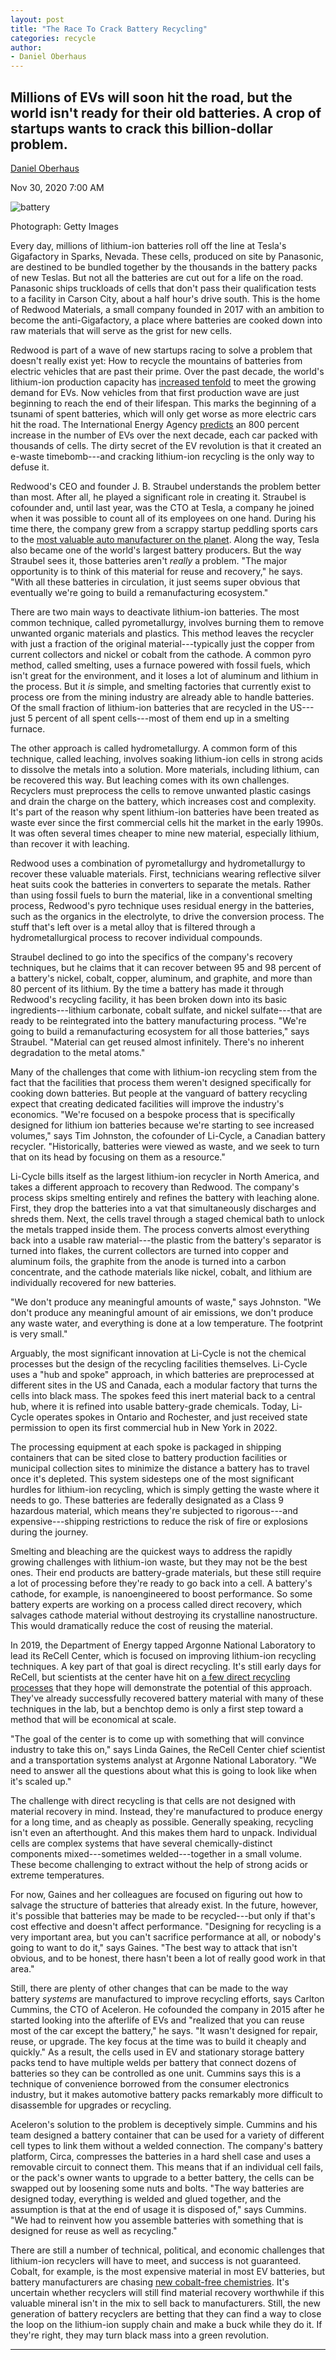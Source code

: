 ```yaml
---
layout: post
title: "The Race To Crack Battery Recycling"
categories: recycle
author:
- Daniel Oberhaus
---
```



Millions of EVs will soon hit the road, but the world isn't ready for their old batteries. A crop of startups wants to crack this billion-dollar problem.
---------------------------------------------------------------------------------------------------------------------------------------------------------

[Daniel Oberhaus](https://www.wired.com/author/daniel-oberhaus)

Nov 30, 2020 7:00 AM

![battery](https://media.wired.com/photos/5fbe74ee36f8a02c47d79171/master/w_2560%2Cc_limit/Science_battery_ev_629339410.jpg)

Photograph: Getty Images

Every day, millions of lithium-ion batteries roll off the line at Tesla's Gigafactory in Sparks, Nevada. These cells, produced on site by Panasonic, are destined to be bundled together by the thousands in the battery packs of new Teslas. But not all the batteries are cut out for a life on the road. Panasonic ships truckloads of cells that don't pass their qualification tests to a facility in Carson City, about a half hour's drive south. This is the home of Redwood Materials, a small company founded in 2017 with an ambition to become the anti-Gigafactory, a place where batteries are cooked down into raw materials that will serve as the grist for new cells.

Redwood is part of a wave of new startups racing to solve a problem that doesn't really exist yet: How to recycle the mountains of batteries from electric vehicles that are past their prime. Over the past decade, the world's lithium-ion production capacity has [increased tenfold](https://www.iea.org/data-and-statistics/charts/commissioned-ev-and-energy-storage-lithium-ion-battery-cell-production-capacity-by-region-and-associated-annual-investment-2010-2022) to meet the growing demand for EVs. Now vehicles from that first production wave are just beginning to reach the end of their lifespan. This marks the beginning of a tsunami of spent batteries, which will only get worse as more electric cars hit the road. The International Energy Agency [predicts](https://www.iea.org/reports/global-ev-outlook-2019) an 800 percent increase in the number of EVs over the next decade, each car packed with thousands of cells. The dirty secret of the EV revolution is that it created an e-waste timebomb---and cracking lithium-ion recycling is the only way to defuse it.

Redwood's CEO and founder J. B. Straubel understands the problem better than most. After all, he played a significant role in creating it. Straubel is cofounder and, until last year, was the CTO at Tesla, a company he joined when it was possible to count all of its employees on one hand. During his time there, the company grew from a scrappy startup peddling sports cars to the [most valuable auto manufacturer on the planet](https://www.wired.com/story/tesla-worth-more-than-ford-gm-combined/). Along the way, Tesla also became one of the world's largest battery producers. But the way Straubel sees it, those batteries aren't *really* a problem. "The major opportunity is to think of this material for reuse and recovery," he says. "With all these batteries in circulation, it just seems super obvious that eventually we're going to build a remanufacturing ecosystem."

There are two main ways to deactivate lithium-ion batteries. The most common technique, called pyrometallurgy, involves burning them to remove unwanted organic materials and plastics. This method leaves the recycler with just a fraction of the original material---typically just the copper from current collectors and nickel or cobalt from the cathode. A common pyro method, called smelting, uses a furnace powered with fossil fuels, which isn't great for the environment, and it loses a lot of aluminum and lithium in the process. But it *is* simple, and smelting factories that currently exist to process ore from the mining industry are already able to handle batteries. Of the small fraction of lithium-ion batteries that are recycled in the US---just 5 percent of all spent cells---most of them end up in a smelting furnace.

The other approach is called hydrometallurgy. A common form of this technique, called leaching, involves soaking lithium-ion cells in strong acids to dissolve the metals into a solution. More materials, including lithium, can be recovered this way. But leaching comes with its own challenges. Recyclers must preprocess the cells to remove unwanted plastic casings and drain the charge on the battery, which increases cost and complexity. It's part of the reason why spent lithium-ion batteries have been treated as waste ever since the first commercial cells hit the market in the early 1990s. It was often several times cheaper to mine new material, especially lithium, than recover it with leaching.

Redwood uses a combination of pyrometallurgy and hydrometallurgy to recover these valuable materials. First, technicians wearing reflective silver heat suits cook the batteries in converters to separate the metals. Rather than using fossil fuels to burn the material, like in a conventional smelting process, Redwood's pyro technique uses residual energy in the batteries, such as the organics in the electrolyte, to drive the conversion process. The stuff that's left over is a metal alloy that is filtered through a hydrometallurgical process to recover individual compounds.

Straubel declined to go into the specifics of the company's recovery techniques, but he claims that it can recover between 95 and 98 percent of a battery's nickel, cobalt, copper, aluminum, and graphite, and more than 80 percent of its lithium. By the time a battery has made it through Redwood's recycling facility, it has been broken down into its basic ingredients---lithium carbonate, cobalt sulfate, and nickel sulfate---that are ready to be reintegrated into the battery manufacturing process. "We're going to build a remanufacturing ecosystem for all those batteries," says Straubel. "Material can get reused almost infinitely. There's no inherent degradation to the metal atoms."

Many of the challenges that come with lithium-ion recycling stem from the fact that the facilities that process them weren't designed specifically for cooking down batteries. But people at the vanguard of battery recycling expect that creating dedicated facilities will improve the industry's economics. "We're focused on a bespoke process that is specifically designed for lithium ion batteries because we're starting to see increased volumes," says Tim Johnston, the cofounder of Li-Cycle, a Canadian battery recycler. "Historically, batteries were viewed as waste, and we seek to turn that on its head by focusing on them as a resource."

Li-Cycle bills itself as the largest lithium-ion recycler in North America, and takes a different approach to recovery than Redwood. The company's process skips smelting entirely and refines the battery with leaching alone. First, they drop the batteries into a vat that simultaneously discharges and shreds them. Next, the cells travel through a staged chemical bath to unlock the metals trapped inside them. The process converts almost everything back into a usable raw material---the plastic from the battery's separator is turned into flakes, the current collectors are turned into copper and aluminum foils, the graphite from the anode is turned into a carbon concentrate, and the cathode materials like nickel, cobalt, and lithium are individually recovered for new batteries.

"We don't produce any meaningful amounts of waste," says Johnston. "We don't produce any meaningful amount of air emissions, we don't produce any waste water, and everything is done at a low temperature. The footprint is very small."

Arguably, the most significant innovation at Li-Cycle is not the chemical processes but the design of the recycling facilities themselves. Li-Cycle uses a "hub and spoke" approach, in which batteries are preprocessed at different sites in the US and Canada, each a modular factory that turns the cells into black mass. The spokes feed this inert material back to a central hub, where it is refined into usable battery-grade chemicals. Today, Li-Cycle operates spokes in Ontario and Rochester, and just received state permission to open its first commercial hub in New York in 2022.

The processing equipment at each spoke is packaged in shipping containers that can be sited close to battery production facilities or municipal collection sites to minimize the distance a battery has to travel once it's depleted. This system sidesteps one of the most significant hurdles for lithium-ion recycling, which is simply getting the waste where it needs to go. These batteries are federally designated as a Class 9 hazardous material, which means they're subjected to rigorous---and expensive---shipping restrictions to reduce the risk of fire or explosions during the journey.

Smelting and bleaching are the quickest ways to address the rapidly growing challenges with lithium-ion waste, but they may not be the best ones. Their end products are battery-grade materials, but these still require a lot of processing before they're ready to go back into a cell. A battery's cathode, for example, is nanoengineered to boost performance. So some battery experts are working on a process called direct recovery, which salvages cathode material without destroying its crystalline nanostructure. This would dramatically reduce the cost of reusing the material.

In 2019, the Department of Energy tapped Argonne National Laboratory to lead its ReCell Center, which is focused on improving lithium-ion recycling techniques. A key part of that goal is direct recycling. It's still early days for ReCell, but scientists at the center have hit on [a few direct recycling processes](https://recellcenter.org/2020/08/21/recell-advanced-battery-recycling-center-third-quarter-progress-report-2020/) that they hope will demonstrate the potential of this approach. They've already successfully recovered battery material with many of these techniques in the lab, but a benchtop demo is only a first step toward a method that will be economical at scale.

"The goal of the center is to come up with something that will convince industry to take this on," says Linda Gaines, the ReCell Center chief scientist and a transportation systems analyst at Argonne National Laboratory. "We need to answer all the questions about what this is going to look like when it's scaled up."

The challenge with direct recycling is that cells are not designed with material recovery in mind. Instead, they're manufactured to produce energy for a long time, and as cheaply as possible. Generally speaking, recycling isn't even an afterthought. And this makes them hard to unpack. Individual cells are complex systems that have several chemically-distinct components mixed---sometimes welded---together in a small volume. These become challenging to extract without the help of strong acids or extreme temperatures.

For now, Gaines and her colleagues are focused on figuring out how to salvage the structure of batteries that already exist. In the future, however, it's possible that batteries may be made to be recycled---but only if that's cost effective and doesn't affect performance. "Designing for recycling is a very important area, but you can't sacrifice performance at all, or nobody's going to want to do it," says Gaines. "The best way to attack that isn't obvious, and to be honest, there hasn't been a lot of really good work in that area."

Still, there are plenty of other changes that can be made to the way battery *systems* are manufactured to improve recycling efforts, says Carlton Cummins, the CTO of Aceleron. He cofounded the company in 2015 after he started looking into the afterlife of EVs and "realized that you can reuse most of the car except the battery," he says. "It wasn't designed for repair, reuse, or upgrade. The key focus at the time was to build it cheaply and quickly." As a result, the cells used in EV and stationary storage battery packs tend to have multiple welds per battery that connect dozens of batteries so they can be controlled as one unit. Cummins says this is a technique of convenience borrowed from the consumer electronics industry, but it makes automotive battery packs remarkably more difficult to disassemble for upgrades or recycling.

Aceleron's solution to the problem is deceptively simple. Cummins and his team designed a battery container that can be used for a variety of different cell types to link them without a welded connection. The company's battery platform, Circa, compresses the batteries in a hard shell case and uses a removable circuit to connect them. This means that if an individual cell fails, or the pack's owner wants to upgrade to a better battery, the cells can be swapped out by loosening some nuts and bolts. "The way batteries are designed today, everything is welded and glued together, and the assumption is that at the end of usage it is disposed of," says Cummins. "We had to reinvent how you assemble batteries with something that is designed for reuse as well as recycling."

There are still a number of technical, political, and economic challenges that lithium-ion recyclers will have to meet, and success is not guaranteed. Cobalt, for example, is the most expensive material in most EV batteries, but battery manufacturers are chasing [new cobalt-free chemistries](https://www.wired.com/story/this-cobalt-free-battery-is-good-for-the-planet-and-it-actually-works/). It's uncertain whether recyclers will still find material recovery worthwhile if this valuable mineral isn't in the mix to sell back to manufacturers. Still, the new generation of battery recyclers are betting that they can find a way to close the loop on the lithium-ion supply chain and make a buck while they do it. If they're right, they may turn black mass into a green revolution.

* * * * *
